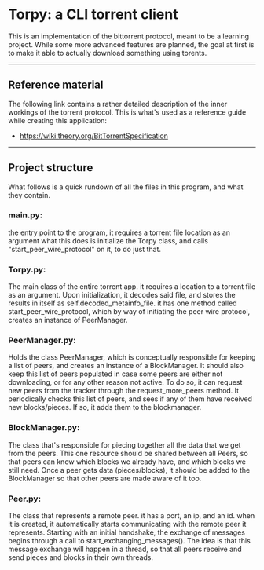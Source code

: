 # Torpy: a CLI torrent client

This is an implementation of the bittorrent protocol, meant to be a learning project.
While some more advanced features are planned, the goal at first is to make it able to actually download something using torents.
___ 


## Reference material
The following link contains a rather detailed description of the inner workings of the torrent protocol. This is what's used as a reference guide while creating this application:

- https://wiki.theory.org/BitTorrentSpecification

___ 


## Project structure
What follows is a quick rundown of all the files in this program, and what they contain.

### main.py: 
the entry point to the program, it requires a torrent file location as an argument
what this does is initialize the Torpy class, and calls "start_peer_wire_protocol" on it, to do just that.

### Torpy.py: 
The main class of the entire torrent app. it requires a location to a torrent file as an argument. Upon
initialization, it decodes said file, and stores the results in itself as self.decoded_metainfo_file.
it has one method called start_peer_wire_protocol, which by way of initiating the peer wire protocol, creates 
an instance of PeerManager.

### PeerManager.py:
Holds the class PeerManager, which is conceptually responsible for keeping a list of peers, and creates an instance of a BlockManager. It should also keep this list of peers populated in case some peers are either not downloading, or for any other reason not active. To do so, it can request new peers from the tracker through the request_more_peers method.
It periodically checks this list of peers, and sees if any of them have received new blocks/pieces. If so, it adds them to the blockmanager.

### BlockManager.py:
The class that's responsible for piecing together all the data that we get from the peers. This one resource should be shared between all Peers, so that peers can know which blocks we already have, and which blocks we still need. Once a peer gets data (pieces/blocks), it should be added to the BlockManager so that other peers are made aware of it too.

### Peer.py:
The class that represents a remote peer. it has a port, an ip, and an id. when it is created, it automatically starts communicating with the remote peer it represents. Starting with an initial handshake, the exchange of messages begins through a call to start_exchanging_messages(). 
The idea is that this message exchange will happen in a thread, so that all peers receive and send pieces and blocks in their own threads.